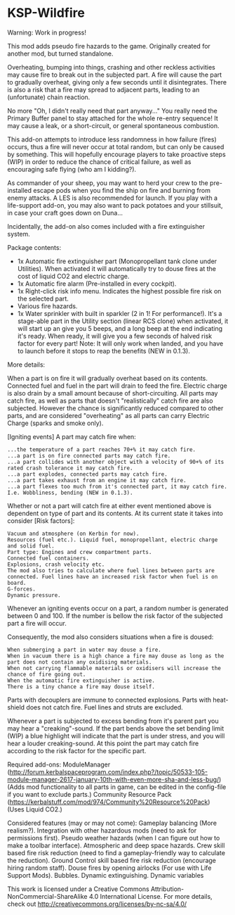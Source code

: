 # KSP-Wildfire

Warning: Work in progress!


 This mod adds pseudo fire hazards to the game. Originally created for another mod, but turned standalone.

Overheating, bumping into things, crashing and other reckless activities may cause fire to break out in the subjected part. A fire will cause the part to gradually overheat, giving only a few seconds until it disintegrates. There is also a risk that a fire may spread to adjacent parts, leading to an (unfortunate) chain reaction.

No more "Oh, I didn't really need that part anyway..." You really need the Primary Buffer panel to stay attached for the whole re-entry sequence! It may cause a leak, or a short-circuit, or general spontaneous combustion.

This add-on attempts to introduce less randomness in how failure (fires) occurs, thus a fire will never occur at total random, but can only be caused by something. This will hopefully encourage players to take proactive steps (WIP) in order to reduce the chance of critical failure, as well as encouraging safe flying (who am I kidding?).

As commander of your sheep, you may want to herd your crew to the pre-installed escape pods when you find the ship on fire and burning from enemy attacks. A LES is also recommended for launch. If you play with a life-support add-on, you may also want to pack potatoes and your stillsuit, in case your craft goes down on Duna...

Incidentally, the add-on also comes included with a fire extinguisher system. 

Package contents:
- 1x Automatic fire extinguisher part (Monopropellant tank clone under Utilities). When activated it will automatically try to douse fires at the cost of liquid CO2 and electric charge.
- 1x Automatic fire alarm (Pre-installed in every cockpit).
- 1x Right-click risk info menu. Indicates the highest possible fire risk on the selected part.
- Various fire hazards.
- 1x Water sprinkler with built in sparkler (2 in 1! For performance!). It's a stage-able part in the Utility section (linear RCS clone) when activated, it will start up an give you 5 beeps, and a long beep at the end indicating it's ready. When ready, it will give you a few seconds of halved risk factor for every part! Note: It will only work when landed, and you have to launch before it stops to reap the benefits (NEW in 0.1.3).




More details:

When a part is on fire it will gradually overheat based on its contents. Connected fuel and fuel in the part will drain to feed the fire. Electric charge is also drain by a small amount because of short-circuiting. All parts may catch fire, as well as parts that doesn't "realistically" catch fire are also subjected. However the chance is significantly reduced compared to other parts, and are considered "overheating" as all parts can carry Electric Charge (sparks and smoke only).

[Igniting events] A part may catch fire when:

    ...the temperature of a part reaches 70+% it may catch fire.
    ...a part is on fire connected parts may catch fire.
    ...a part collides with another object with a velocity of 90+% of its rated crash tolerance it may catch fire.
    ...a part explodes, connected parts may catch fire.
    ...a part takes exhaust from an engine it may catch fire.
    ...a part flexes too much from it's connected part, it may catch fire. I.e. Wobbliness, bending (NEW in 0.1.3).

Whether or not a part will catch fire at either event mentioned above is dependent on type of part and its contents. At its current state it takes into consider [Risk factors]:

    Vacuum and atmosphere (on Kerbin for now).
    Resources (fuel etc.). Liquid fuel, monopropellant, electric charge and solid fuel.
    Part type: Engines and crew compartment parts.
    Connected fuel containers.
    Explosions, crash velocity etc.
    The mod also tries to calculate where fuel lines between parts are connected. Fuel lines have an increased risk factor when fuel is on board.
    G-forces.
    Dynamic pressure.

Whenever an igniting events occur on a part, a random number is generated between 0 and 100. If the number is bellow the risk factor of the subjected part a fire will occur.

Consequently, the mod also considers situations when a fire is doused:

    When submerging a part in water may douse a fire.
    When in vacuum there is a high chance a fire may douse as long as the part does not contain any oxidising materials.
    When not carrying flammable materials or oxidisers will increase the chance of fire going out.
    When the automatic fire extinguisher is active.
    There is a tiny chance a fire may douse itself.

Parts with decouplers are immune to connected explosions. Parts with heat-shield does not catch fire. Fuel lines and struts are excluded.

Whenever a part is subjected to excess bending from it's parent part you may hear a "creaking"-sound. If the part bends above the set bending limit (WIP) a blue highlight will indicate that the part is under stress, and you will hear a louder creaking-sound. At this point the part may catch fire according to the risk factor for the specific part.


Required add-ons:
   ModuleManager (http://forum.kerbalspaceprogram.com/index.php?/topic/50533-105-module-manager-2617-january-10th-with-even-more-sha-and-less-bug/) (Adds mod functionality to all parts in game, can be edited in the config-file if you want to exclude parts.)
   Community Resource Pack (https://kerbalstuff.com/mod/974/Community%20Resource%20Pack) (Uses Liquid CO2.)


Considered features (may or may not come):
    Gameplay balancing (More realism?).
    Integration with other hazardous mods (need to ask for permissions first).
    Pseudo weather hazards (when I can figure out how to make a toolbar interface).
    Atmospheric and deep space hazards.
    Crew skill based fire risk reduction (need to find a gameplay-friendly way to calculate the reduction).
    Ground Control skill based fire risk reduction (encourage hiring random staff).
    Douse fires by opening airlocks (For use with Life Support Mods).
    Bubbles.
    Dynamic extinguishing.
    Dynamic variables


This work is licensed under a Creative Commons Attribution-NonCommercial-ShareAlike 4.0 International License.
For more details, check out http://creativecommons.org/licenses/by-nc-sa/4.0/
